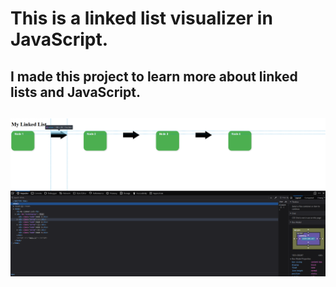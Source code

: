 # This is a linked list visualizer in JavaScript.
## I made this project to learn more about linked lists and JavaScript.
## ![alt text](./resources/image.png)

